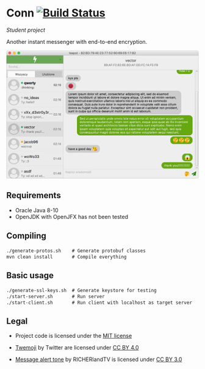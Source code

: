# Conn [![Build Status](https://travis-ci.org/conn-team/conn.svg?branch=master)](https://travis-ci.org/conn-team/conn)

*Student project*

Another instant messenger with end-to-end encryption.

![Screenshot](screenshot.png)

## Requirements

- Oracle Java 8-10
- OpenJDK with OpenJFX has not been tested

## Compiling

    ./generate-protos.sh    # Generate protobuf classes
    mvn clean install       # Compile everything

## Basic usage

    ./generate-ssl-keys.sh  # Generate keystore for testing
    ./start-server.sh       # Run server
    ./start-client.sh       # Run client with localhost as target server

## Legal

- Project code is licensed under the [MIT license](https://opensource.org/licenses/MIT)

- [Twemoji](https://github.com/twitter/twemoji) by Twitter are licensed under [CC BY 4.0](https://creativecommons.org/licenses/by/4.0/)

- [Message alert tone](https://freesound.org/people/RICHERlandTV/sounds/351540/) by RICHERlandTV is licensed under [CC BY 3.0](https://creativecommons.org/licenses/by/3.0/)
